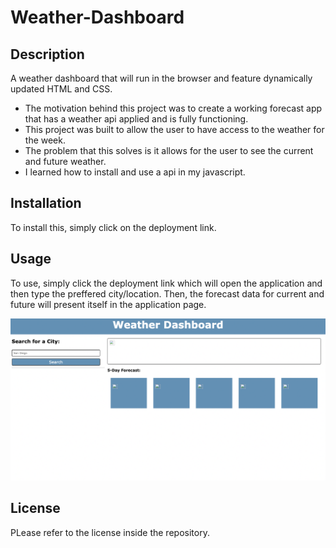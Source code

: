 # Weather-Dashboard

## Description
A weather dashboard that will run in the browser and feature dynamically updated HTML and CSS.

- The motivation behind this project was to create a working forecast app that has a weather api applied and is fully functioning. 
- This project was built to allow the user to have access to the weather for the week.
- The problem that this solves is it allows for the user to see the current and future weather. 
- I learned how to install and use a api in my javascript. 
## Installation

To install this, simply click on the deployment link.

## Usage

To use, simply click the deployment link which will open the application and then type the preffered city/location. Then, the forecast data for current and future will present itself in the application page.

![ScreenShot](https://github.com/Christina2208/Weather-Dashboard/blob/main/assets/images/Screen%20Shot%202023-05-25%20at%2011.28.22%20PM.png)

## License

PLease refer to the license inside the repository.
